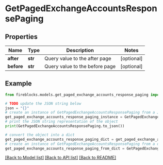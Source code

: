 # GetPagedExchangeAccountsResponsePaging


## Properties

Name | Type | Description | Notes
------------ | ------------- | ------------- | -------------
**after** | **str** | Query value to the after page | [optional] 
**before** | **str** | Query value to the before page | [optional] 

## Example

```python
from fireblocks.models.get_paged_exchange_accounts_response_paging import GetPagedExchangeAccountsResponsePaging

# TODO update the JSON string below
json = "{}"
# create an instance of GetPagedExchangeAccountsResponsePaging from a JSON string
get_paged_exchange_accounts_response_paging_instance = GetPagedExchangeAccountsResponsePaging.from_json(json)
# print the JSON string representation of the object
print(GetPagedExchangeAccountsResponsePaging.to_json())

# convert the object into a dict
get_paged_exchange_accounts_response_paging_dict = get_paged_exchange_accounts_response_paging_instance.to_dict()
# create an instance of GetPagedExchangeAccountsResponsePaging from a dict
get_paged_exchange_accounts_response_paging_from_dict = GetPagedExchangeAccountsResponsePaging.from_dict(get_paged_exchange_accounts_response_paging_dict)
```
[[Back to Model list]](../README.md#documentation-for-models) [[Back to API list]](../README.md#documentation-for-api-endpoints) [[Back to README]](../README.md)


